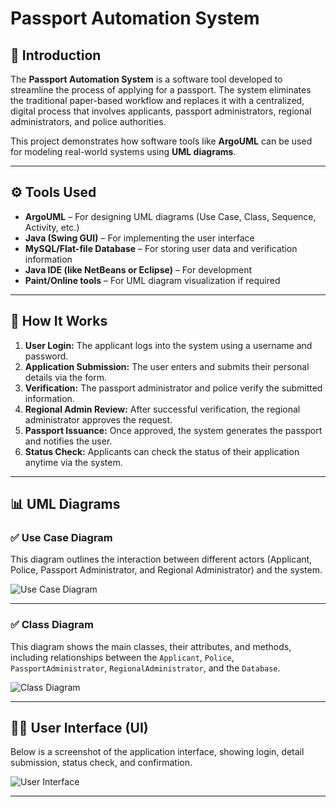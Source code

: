# Passport Automation System

## 📝 Introduction

The **Passport Automation System** is a software tool developed to streamline the process of applying for a passport. The system eliminates the traditional paper-based workflow and replaces it with a centralized, digital process that involves applicants, passport administrators, regional administrators, and police authorities.

This project demonstrates how software tools like **ArgoUML** can be used for modeling real-world systems using **UML diagrams**.

---

## ⚙️ Tools Used

- **ArgoUML** – For designing UML diagrams (Use Case, Class, Sequence, Activity, etc.)
- **Java (Swing GUI)** – For implementing the user interface
- **MySQL/Flat-file Database** – For storing user data and verification information
- **Java IDE (like NetBeans or Eclipse)** – For development
- **Paint/Online tools** – For UML diagram visualization if required

---

## 🚀 How It Works

1. **User Login:** The applicant logs into the system using a username and password.
2. **Application Submission:** The user enters and submits their personal details via the form.
3. **Verification:** The passport administrator and police verify the submitted information.
4. **Regional Admin Review:** After successful verification, the regional administrator approves the request.
5. **Passport Issuance:** Once approved, the system generates the passport and notifies the user.
6. **Status Check:** Applicants can check the status of their application anytime via the system.

---

## 📊 UML Diagrams

### ✅ Use Case Diagram

This diagram outlines the interaction between different actors (Applicant, Police, Passport Administrator, and Regional Administrator) and the system.

![Use Case Diagram](./path/to/your/use_case_diagram.png)

---

### ✅ Class Diagram

This diagram shows the main classes, their attributes, and methods, including relationships between the `Applicant`, `Police`, `PassportAdministrator`, `RegionalAdministrator`, and the `Database`.

![Class Diagram](./path/to/your/class_diagram.png)

---

## 🧑‍💻 User Interface (UI)

Below is a screenshot of the application interface, showing login, detail submission, status check, and confirmation.

![User Interface](./path/to/your/user_interface.png)

---

